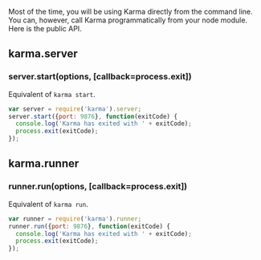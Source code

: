 Most of the time, you will be using Karma directly from the command line.
You can, however, call Karma programmatically from your node module. Here is the public API.


## karma.server

### **server.start(options, [callback=process.exit])**

Equivalent of `karma start`.

```javascript
var server = require('karma').server;
server.start({port: 9876}, function(exitCode) {
  console.log('Karma has exited with ' + exitCode);
  process.exit(exitCode);
});
```

## karma.runner

### **runner.run(options, [callback=process.exit])**

Equivalent of `karma run`.

```javascript
var runner = require('karma').runner;
runner.run({port: 9876}, function(exitCode) {
  console.log('Karma has exited with ' + exitCode);
  process.exit(exitCode);
});
```
